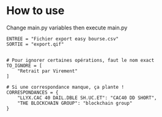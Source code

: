 # How to use
Change main.py variables then execute main.py
```
ENTREE = "Fichier export easy bourse.csv"
SORTIE = "export.qif"


# Pour ignorer certaines opérations, faut le nom exact
TO_IGNORE = [
    "Retrait par Virement"
]

# Si une correspondance manque, ça plante !
CORRESPONDANCES = {
    "LLYX.CAC 40 DAIL.DBLE SH.UC.ET": "CAC40 DD SHORT",
    "THE BLOCKCHAIN GROUP": "blockchain group"
}
```